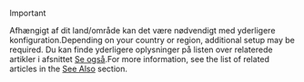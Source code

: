 > [!IMPORTANT]
> <span data-ttu-id="ba00e-101">Afhængigt af dit land/område kan det være nødvendigt med yderligere konfiguration.</span><span class="sxs-lookup"><span data-stu-id="ba00e-101">Depending on your country or region, additional setup may be required.</span></span> <span data-ttu-id="ba00e-102">Du kan finde yderligere oplysninger på listen over relaterede artikler i afsnittet [Se også](#see-also).</span><span class="sxs-lookup"><span data-stu-id="ba00e-102">For more information, see the list of related articles in the [See Also](#see-also) section.</span></span>  